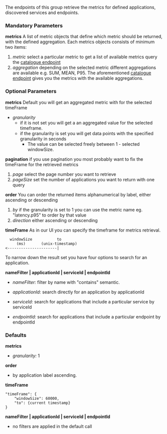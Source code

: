 The endpoints of this group retrieve the metrics for defined applications, discovered services and endpoints.
### Mandatory Parameters
**metrics** A list of metric objects that define which metric should be returned, with the defined aggregation. Each metrics objects consists of minimum two items:
1. *metric* select a particular metric to get a list of available metrics query the [catalogue endpoint](#operation/getMetricDefinitions)
2. *aggregation* depending on the selected metric different aggregations are available e.g. SUM, MEAN, P95. The aforementioned [catalogue endpoint](#operation/getMetricDefinitions) gives you the metrics with the available aggregations.
### Optional Parameters
**metrics** Default you will get an aggregated metric with for the selected timeFrame 

* *granularity* 
  * if it is not set you will get a an aggregated value for the selected timeframe. 
  * if the granularity is set you will get data points with the specified granularity in seconds
    * The value can be selected freely between 1 - selected windowSize.
   
**pagination** if you use pagination you most probably want to fix the timeFrame for the retrieved metrics
1. *page* select the page number you want to retrieve
2. *pageSize* set the number of applications you want to return with one query

**order** You can order the returned items alphanumerical by label, either ascending or descending
1. *by* if the granularity is set to 1 you can use the metric name eg. "latency.p95" to order by that value
1. *direction* either ascending or descending

**timeFrame** As in our UI you can specify the timeframe for metrics retrieval.
```
  windowSize           to
     (ms)       (unix-timestamp)
<----------------------|
```

To narrow down the result set you have four options to search for an application.

**nameFilter | applicationId | serviceId | endpointId**

* *nameFilter:* filter by name with "contains" semantic.

* *applicationId:* search directly for an application by applicationId 

* *serviceId:* search for applications that include a particular service by serviceId

* *endpointId:* search for applications that include a particular endpoint by endpointId
### Defaults
**metrics**
* *granularity:* 1

**order**
* by application label ascending.

**timeFrame**
```
"timeFrame": {
	"windowSize": 60000,
	"to": {current timestamp}
}
```
**nameFilter | applicationId | serviceId | endpointId**
* no filters are applied in the default call
